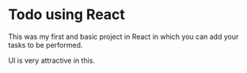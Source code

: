 # Todo using React

This was my first and basic project in React in which you can add your tasks to be performed.

UI is very attractive in this.


















































































